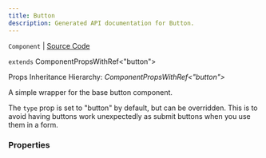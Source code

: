 ```yaml
---
title: Button
description: Generated API documentation for Button.
---
```


`Component` | [Source Code](https://github.com/mrCamelCode/jtjs/blob/ddfaeb1a2c9bf793372bb41076f65f452b124091/libs/react/lib/components/controls/Button.tsx#L12)

`extends` ComponentPropsWithRef<"button">

Props Inheritance Hierarchy: _ComponentPropsWithRef<"button">_

A simple wrapper for the base button component.

The `type` prop is set to "button" by default, but can be overridden. This is to avoid having buttons
work unexpectedly as submit buttons when you use them in a form.

### Properties